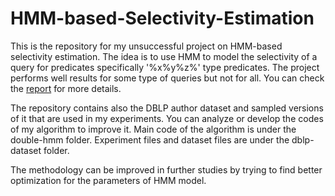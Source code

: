 # HMM-based-Selectivity-Estimation

This is the repository for my unsuccessful project on HMM-based selectivity estimation. The idea is to use HMM to model the selectivity of a query for predicates specifically '%x%y%z%' type predicates. The project performs well results for some type of queries but not for all. You can check the [report](/HMM-based-Selectivity-Estimation.pdf) for more details.

The repository contains also the DBLP author dataset and sampled versions of it that are used in my experiments.
You can analyze or develop the codes of my algorithm to improve it. Main code of the algorithm is under the double-hmm folder. Experiment files and dataset files are under the dblp-dataset folder.

The methodology can be improved in further studies by trying to find better optimization for the parameters of HMM model.